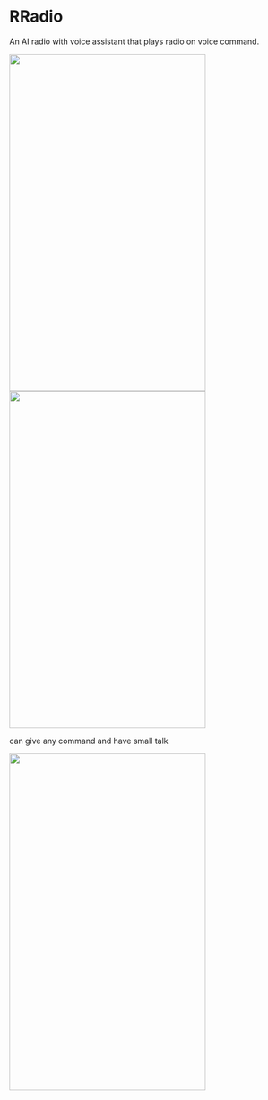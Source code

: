 # RRadio

An AI radio with voice assistant that plays radio on voice command. 

<img src="https://user-images.githubusercontent.com/75268931/122634796-1656f400-d0fe-11eb-9996-7ffa3ec817d2.jpeg" height=600 width=350>

<img src="https://user-images.githubusercontent.com/75268931/122634915-967d5980-d0fe-11eb-9724-b7b1a82c656e.jpeg" height=600 width=350>

can give any command and have small talk

<img src="https://user-images.githubusercontent.com/75268931/122634883-7c437b80-d0fe-11eb-8667-9e5d64cd54f1.jpeg" height=600 width=350>
